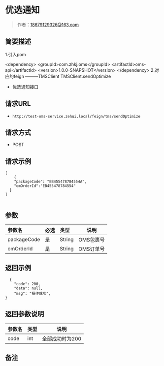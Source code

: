 # 优选通知

> 作者：18679129326@163.com

## 简要描述
1.引入pom

&lt;dependency>
&lt;groupId>com.zhkj.oms&lt;/groupId>
&lt;artifactId>oms-api&lt;/artifactId>
&lt;version>1.0.0-SNAPSHOT&lt;/version>
&lt;/dependency>
2.对应的feign ———TMSClient
TMSClient.sendOptimize

- 优选通知接口

## 请求URL
- `http://test-oms-service.zehui.local/feign/tms/sendOptimize`
  
## 请求方式
- POST 

## 请求示例 

``` 
[
	{
    "packageCode": "EB455478784554A",
    "omOrderId":"EB455478784554"
  }
]
 
```

## 参数

|参数名|必选|类型|说明|
|:----    |:---|:----- |-----   |
|packageCode |是  |String |OMS包裹号   |
|omOrderId |是  |String |OMS订单号   |

## 返回示例 

``` 
  {
    "code": 200,
    "data": null,
    "msg": "操作成功",
}
```

## 返回参数说明 

|参数名|类型|说明|
|:-----  |:-----|-----|
|code |int   |全部成功时为200 |

## 备注
